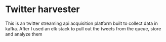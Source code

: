 # Twitter harvester

This is an twitter streaming api acquisition platform built to collect data in kafka.
After I used an elk stack to pull out the tweets from the queue, store and analyze them


